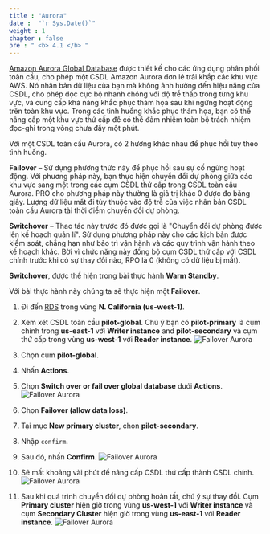```yaml
---
title : "Aurora"
date :  "`r Sys.Date()`" 
weight : 1 
chapter : false
pre : " <b> 4.1 </b> "
---
```

[Amazon Aurora Global Database](https://aws.amazon.com/vi/rds/aurora/global-database/) được thiết kế cho các ứng dụng phân phối toàn cầu, cho phép một CSDL Amazon Aurora đơn lẻ trải khắp các khu vực AWS. Nó nhân bản dữ liệu của bạn mà không ảnh hưởng đến hiệu năng của CSDL, cho phép đọc cục bộ nhanh chóng với độ trễ thấp trong từng khu vực, và cung cấp khả năng khắc phục thảm họa sau khi ngừng hoạt động trên toàn khu vực. Trong các tình huống khắc phục thảm họa, bạn có thể nâng cấp một khu vực thứ cấp để có thể đảm nhiệm toàn bộ trách nhiệm đọc-ghi trong vòng chưa đầy một phút. 

Với một CSDL toàn cầu Aurora, có 2 hướng khác nhau để phục hồi tùy theo tình huống.

**Failover** – Sử dụng phương thức này để phục hồi sau sự cố ngừng hoạt động. Với phương pháp này, bạn thực hiện chuyển đổi dự phòng giữa các khu vực sang một trong các cụm CSDL thứ cấp trong CSDL toàn cầu Aurora. PRO cho phương pháp này thường là giả trị khác 0 được đo bằng giây. Lượng dữ liệu mất đi tùy thuộc vào độ trễ của việc nhân bản CSDL toàn cầu Aurora tài thời điểm chuyển đổi dự phòng.

**Switchover** – Thao tác này trước đó được gọi là "Chuyển đổi dự phòng được lên kế hoạch quản lí". Sử dụng phương pháp này cho các kịch bản được kiểm soát, chẳng hạn như bảo trì vận hành và các quy trình vận hành theo kế hoạch khác. Bời vì chức năng này đồng bộ cụm CSDL thứ cấp với CSDL chính trước khi có sự thay đổi nào, RPO là 0 (không có dữ liệu bị mất).

**Switchover**, được thể hiện trong bài thực hành **Warm Standby**.

Với bài thực hành này chúng ta sẽ thực hiện một **Failover**.

1. Đi đến [RDS](https://us-west-1.console.aws.amazon.com/rds/home?region=us-west-1#databases:) trong vùng **N. California (us-west-1)**.
2. Xem xét CSDL toàn cầu **pilot-global**. Chú ý bạn có **pilot-primary** là cụm chính trong **us-east-1** với **Writer instance** and **pilot-secondary** và cụm thứ cấp trong vùng **us-west-1** với **Reader instance**.
![Failover Aurora](./images/4.failover/4.1.aurora/4.1.1aurora.png?width=90pc)

3. Chọn cụm **pilot-global**.
4. Nhấn **Actions**.
5. Chọn **Switch over or fail over global database** dưới **Actions**.
![Failover Aurora](./images/4.failover/4.1.aurora/4.1.2aurora.png?width=90pc)

6. Chọn **Failover (allow data loss)**.
7. Tại mục **New primary cluster**, chọn **pilot-secondary**.
8. Nhập ```confirm```.
9. Sau đó, nhấn **Confirm**.
![Failover Aurora](./images/4.failover/4.1.aurora/4.1.3aurora.png?width=90pc)

10. Sẽ mất khoảng vài phút để nâng cấp CSDL thứ cấp thành CSDL chính.
![Failover Aurora](./images/4.failover/4.1.aurora/4.1.4aurora.png?width=90pc)

11. Sau khi quá trình chuyển đổi dự phòng hoàn tất, chú ý sự thay đổi. Cụm **Primary cluster** hiện giờ trong vùng **us-west-1** với **Writer instance** và cụm **Secondary Cluster** hiện giờ trong vùng **us-east-1** với **Reader instance**. 
![Failover Aurora](./images/4.failover/4.1.aurora/4.1.5aurora.png?width=90pc)
